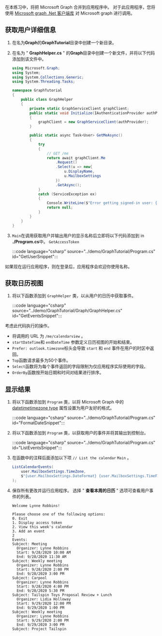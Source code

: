 <!-- markdownlint-disable MD002 MD041 -->

在本练习中，将把 Microsoft Graph 合并到应用程序中。 对于此应用程序，您将使用 [Microsoft graph .Net 客户端库](https://github.com/microsoftgraph/msgraph-sdk-dotnet) 对 Microsoft graph 进行调用。

## <a name="get-user-details"></a>获取用户详细信息

1. 在名为**Graph**的**GraphTutorial**目录中创建一个新目录。
1. 在名为 " **GraphHelper.cs** " 的**Graph**目录中创建一个新文件，并将以下代码添加到该文件中。

    ```csharp
    using Microsoft.Graph;
    using System;
    using System.Collections.Generic;
    using System.Threading.Tasks;

    namespace GraphTutorial
    {
        public class GraphHelper
        {
            private static GraphServiceClient graphClient;
            public static void Initialize(IAuthenticationProvider authProvider)
            {
                graphClient = new GraphServiceClient(authProvider);
            }

            public static async Task<User> GetMeAsync()
            {
                try
                {
                    // GET /me
                    return await graphClient.Me
                        .Request()
                        .Select(u => new{
                            u.DisplayName,
                            u.MailboxSettings
                        })
                        .GetAsync();
                }
                catch (ServiceException ex)
                {
                    Console.WriteLine($"Error getting signed-in user: {ex.Message}");
                    return null;
                }
            }
        }
    }
    ```

1. `Main`在调用获取用户并输出用户的显示名称后立即将以下代码添加到 in **./Program.cs**中。 `GetAccessToken`

    :::code language="csharp" source="../demo/GraphTutorial/Program.cs" id="GetUserSnippet":::

如果现在运行应用程序，则在登录后，应用程序会欢迎你使用名称。

## <a name="get-a-calendar-view"></a>获取日历视图

1. 将以下函数添加到 `GraphHelper` 类，以从用户的日历中获取事件。

    :::code language="csharp" source="../demo/GraphTutorial/Graph/GraphHelper.cs" id="GetEventsSnippet":::

考虑此代码执行的操作。

- 将调用的 URL 为 `/me/calendarview` 。
- `startDateTime`和 `endDateTime` 参数定义日历视图的开始和结束。
- `Prefer: outlook.timezone`标头会导致 `start` 和 `end` 事件在用户的时区中返回。
- `Top`函数请求最多为50个事件。
- `Select`函数将为每个事件返回的字段限制为仅应用程序实际使用的字段。
- `OrderBy`函数按开始日期和时间对结果进行排序。

## <a name="display-the-results"></a>显示结果

1. 将以下函数添加到 `Program` 类，以将 Microsoft Graph 中的 [datetimetimezone type](/graph/api/resources/datetimetimezone?view=graph-rest-1.0) 属性设置为用户友好的格式。

    :::code language="csharp" source="../demo/GraphTutorial/Program.cs" id="FormatDateSnippet":::

1. 将以下函数添加到 `Program` 类，以获取用户的事件并将其输出到控制台。

    :::code language="csharp" source="../demo/GraphTutorial/Program.cs" id="ListEventsSnippet":::

1. 在函数中的注释后面添加以下项 `// List the calendar` `Main` 。

    ```csharp
    ListCalendarEvents(
        user.MailboxSettings.TimeZone,
        $"{user.MailboxSettings.DateFormat} {user.MailboxSettings.TimeFormat}"
    );
    ```

1. 保存所有更改并运行应用程序。 选择 " **查看本周的日历** " 选项可查看用户事件的列表。

    ```Shell
    Welcome Lynne Robbins!

    Please choose one of the following options:
    0. Exit
    1. Display access token
    2. View this week's calendar
    3. Add an event
    2
    Events:
    Subject: Meeting
      Organizer: Lynne Robbins
      Start: 9/28/2020 10:00 AM
      End: 9/28/2020 11:30 AM
    Subject: Weekly meeting
      Organizer: Lynne Robbins
      Start: 9/28/2020 2:00 PM
      End: 9/28/2020 3:00 PM
    Subject: Carpool
      Organizer: Lynne Robbins
      Start: 9/28/2020 4:00 PM
      End: 9/28/2020 5:30 PM
    Subject: Tailspin Toys Proposal Review + Lunch
      Organizer: Lidia Holloway
      Start: 9/29/2020 12:00 PM
      End: 9/29/2020 1:00 PM
    Subject: Weekly meeting
      Organizer: Lynne Robbins
      Start: 9/29/2020 2:00 PM
      End: 9/29/2020 3:00 PM
    Subject: Project Tailspin
    ```
